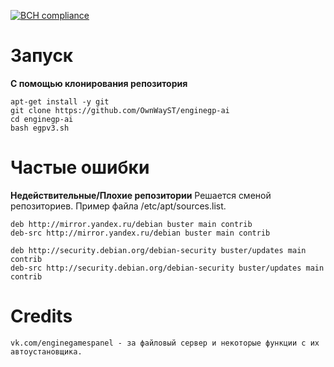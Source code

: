 [![BCH compliance](https://bettercodehub.com/edge/badge/OwnWayST/enginegp-ai?branch=master)](https://bettercodehub.com/)
# Запуск
**С помощью клонирования репозитория**
```
apt-get install -y git
git clone https://github.com/OwnWayST/enginegp-ai
cd enginegp-ai
bash egpv3.sh
```
# Частые ошибки
**Недействительные/Плохие репозитории**
Решается сменой репозиториев. Пример файла /etc/apt/sources.list.
````
deb http://mirror.yandex.ru/debian buster main contrib
deb-src http://mirror.yandex.ru/debian buster main contrib

deb http://security.debian.org/debian-security buster/updates main contrib
deb-src http://security.debian.org/debian-security buster/updates main contrib
````

# Credits
    vk.com/enginegamespanel - за файловый сервер и некоторые функции с их автоустановщика.
